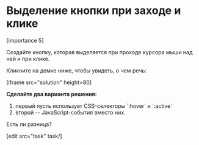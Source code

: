 # Выделение кнопки при заходе и клике

[importance 5]

Создайте кнопку, которая выделяется при проходе курсора мыши над ней и при клике.

Кликните на демке ниже, чтобы увидеть, о чем речь:

[iframe src="solution" height=80]

**Сделайте два варианта решения:** 
<ol>
<li>первый пусть использует CSS-селекторы `:hover` и `:active`</li>
<li>второй -- JavaScript-события вместо них.</li>
</ol>

Есть ли разница?

[edit src="task" task/]